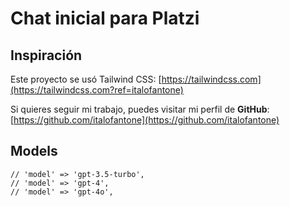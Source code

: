 # Chat inicial para Platzi

## Inspiración

Este proyecto se usó Tailwind CSS: [https://tailwindcss.com](https://tailwindcss.com?ref=italofantone)

Si quieres seguir mi trabajo, puedes visitar mi perfil de **GitHub**: [https://github.com/italofantone](https://github.com/italofantone)

## Models

```
// 'model' => 'gpt-3.5-turbo',
// 'model' => 'gpt-4',
// 'model' => 'gpt-4o',
```
